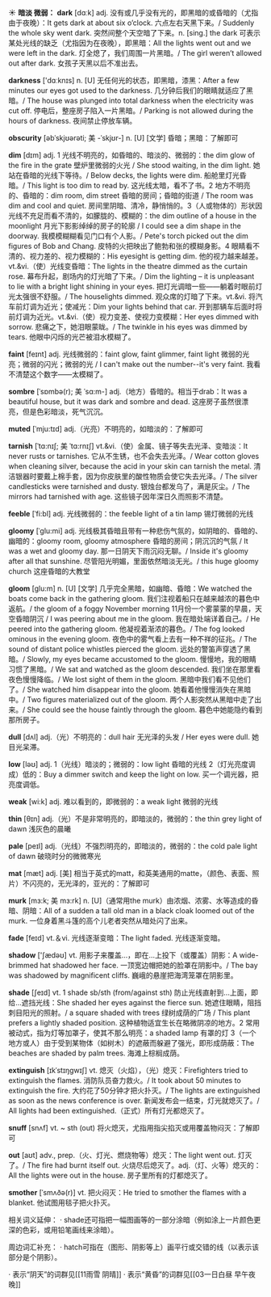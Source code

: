 ☀ <span class="category">**暗淡 微弱：**</span>
<span class="vocabulary">**dark**</span> [dɑːk] 
<span class="definition">adj. 没有或几乎没有光的，即黑暗的或昏暗的（尤指由于夜晚）：</span>It gets dark at about six o’clock. 六点左右天黑下来。/ Suddenly the whole sky went dark. 突然间整个天空暗了下来。<span class="definition">n. [sing.] the dark 可表示某处光线的缺乏（尤指因为在夜晚），即黑暗：</span>All the lights went out and we were left in the dark. 灯全熄了，我们周围一片黑暗。/ The girl weren’t allowed out after dark. 女孩子天黑以后不准出去。

<span class="vocabulary">**darkness**</span> ['dɑːknɪs] 
<span class="definition">n. [U] 无任何光的状态，即黑暗，漆黑：</span>After a few minutes our eyes got used to the darkness. 几分钟后我们的眼睛就适应了黑暗。/ The house was plunged into total darkness when the electricity was cut off. 停电后，整座房子陷入一片黑暗。/ Parking is not allowed during the hours of darkness. 夜间禁止停放车辆。
                      
<span class="vocabulary">**obscurity**</span> [əbˈskjʊərəti; 美 -ˈskjʊr-]
<span class="definition">n. [U] [文学] 昏暗；黑暗：</span>了解即可

<span class="vocabulary">**dim**</span> [dɪm]
<span class="definition">adj. 1 光线不明亮的，如昏暗的、暗淡的、微弱的：</span>the dim glow of the fire in the grate 壁炉里微弱的火光 / She stood waiting, in the dim light. 她站在昏暗的光线下等待。/ Below decks, the lights were dim. 船舱里灯光昏暗。/ This light is too dim to read by. 这光线太暗，看不了书。<span class="definition">2 地方不明亮的、昏暗的：</span>dim room, dim street 昏暗的房间；昏暗的街道 / The room was dim and cool and quiet. 房间里阴暗、清冷，静悄悄的。<span class="definition">3（人或物体的）形状因光线不充足而看不清的，如朦胧的、模糊的：</span>the dim outline of a house in the moonlight 月光下影影绰绰的房子的轮廓 / I could see a dim shape in the doorway. 我模模糊糊看见门口有个人影。/ Pete's torch picked out the dim figures of Bob and Chang. 皮特的火把映出了鲍勃和张的模糊身影。<span class="definition">4 眼睛看不清的、视力差的、视力模糊的：</span>His eyesight is getting dim. 他的视力越来越差。<span class="definition">vt.&vi.（使）光线变昏暗：</span>The lights in the theatre dimmed as the curtain rose. 幕布升起，剧场内的灯光暗了下来。/ Dim the lighting – it is unpleasant to lie with a bright light shining in your eyes. 把灯光调暗一些——躺着时眼前灯光太强很不舒服。/ The houselights dimmed. 观众席的灯暗了下来。<span class="definition">vt.&vi. 将汽车前灯调为近光；使减光：</span>Dim your lights behind that car. 开到那辆车后面时将前灯调为近光。<span class="definition">vt.&vi.（使）视力变差、使视力变模糊：</span>Her eyes dimmed with sorrow. 悲痛之下，她泪眼蒙眬。/ The twinkle in his eyes was dimmed by tears. 他眼中闪烁的光芒被泪水模糊了。
            
<span class="vocabulary">**faint**</span> [feɪnt]
<span class="definition">adj. 光线微弱的：</span>faint glow, faint glimmer, faint light 微弱的光亮；微弱的闪光；微弱的光 / I can't make out the number--it's very faint. 我看不清楚这个数字——太模糊了。         

<span class="vocabulary">**sombre**</span> [ˈsɒmbə(r); 美 ˈsɑ:m-]
<span class="definition">adj.（地方）昏暗的。相当于drab：</span>It was a beautiful house, but it was dark and sombre and dead. 这座房子虽然很漂亮，但是色彩暗淡，死气沉沉。
                     
<span class="vocabulary">**muted**</span> [ˈmju:tɪd]
<span class="definition">adj.（光亮）不明亮的，如暗淡的：</span>了解即可

<span class="vocabulary">**tarnish**</span> [ˈtɑ:nɪʃ; 美 ˈtɑ:rnɪʃ]
<span class="definition">vt.&vi.（使）金属、镜子等失去光泽、变暗淡：</span>It never rusts or tarnishes. 它从不生锈，也不会失去光泽。/ Wear cotton gloves when cleaning silver, because the acid in your skin can tarnish the metal. 清洁银器时要戴上棉手套，因为你皮肤里的酸性物质会使它失去光泽。/ The silver candlesticks were tarnished and dusty. 银烛台都发乌了，满是灰尘。/ The mirrors had tarnished with age. 这些镜子因年深日久而照影不清楚。           
           
<span class="vocabulary">**feeble**</span> [ˈfi:bl]
<span class="definition">adj. 光线微弱的：</span>the feeble light of a tin lamp 锡灯微弱的光线

<span class="vocabulary">**gloomy**</span> [ˈglu:mi]
<span class="definition">adj. 光线极其昏暗且带有一种悲伤气氛的，如阴暗的、昏暗的、幽暗的：</span>gloomy room, gloomy atmosphere 昏暗的房间；阴沉沉的气氛 / It was a wet and gloomy day. 那一日阴天下雨沉闷无聊。/ Inside it's gloomy after all that sunshine. 尽管阳光明媚，里面依然暗淡无光。/ this huge gloomy church 这座昏暗的大教堂
         
<span class="vocabulary">**gloom**</span> [glu:m]
<span class="definition">n. [U] [文学] 几乎完全黑暗，如幽暗、昏暗：</span>We watched the boats come back in the gathering gloom. 我们注视着船只在越来越浓的暮色中返航。/ the gloom of a foggy November morning 11月份一个雾蒙蒙的早晨，天空昏暗阴沉 / I was peering about me in the gloom. 我在暗处端详着自己。/ He peered into the gathering gloom. 他凝视着渐浓的暮色。/ The fog looked ominous in the evening gloom. 夜色中的雾气看上去有一种不祥的征兆。/ The sound of distant police whistles pierced the gloom. 远处的警笛声穿透了黑暗。/ Slowly, my eyes became accustomed to the gloom. 慢慢地，我的眼睛习惯了黑暗。/ We sat and watched as the gloom descended. 我们坐在那里看夜色慢慢降临。/ We lost sight of them in the gloom. 黑暗中我们看不见他们了。/ She watched him disappear into the gloom. 她看着他慢慢消失在黑暗中。/ Two figures materialized out of the gloom. 两个人影突然从黑暗中走了出来。/ She could see the house faintly through the gloom. 暮色中她能隐约看到那所房子。
 
<span class="vocabulary">**dull**</span> [dʌl] 
<span class="definition">adj.（光）不明亮的：</span>dull hair 无光泽的头发 / Her eyes were dull. 她目光呆滞。

<span class="vocabulary">**low**</span> [ləʊ] 
<span class="definition">adj. 1（光线）暗淡的；微弱的：</span>low light 昏暗的光线 <span class="definition">2（灯光亮度调成）低的：</span>Buy a dimmer switch and keep the light on low. 买一个调光器，把亮度调低。

<span class="vocabulary">**weak**</span> [wi:k] 
<span class="definition">adj. 难以看到的，即微弱的：</span>a weak light 微弱的光线

<span class="vocabulary">**thin**</span> [θɪn] 
<span class="definition">adj.（光）不是非常明亮的，即暗淡的，微弱的：</span>the thin grey light of dawn 浅灰色的晨曦

<span class="vocabulary">**pale**</span> [peɪl] 
<span class="definition">adj.（光线）不强烈明亮的，即暗淡的，微弱的：</span>the cold pale light of dawn 破晓时分的微微寒光 

<span class="vocabulary">**mat**</span> [mæt] 
<span class="definition">adj. [美] 相当于英式的matt，和英美通用的matte，（颜色、表面、照片）不闪亮的，无光泽的，亚光的：</span>了解即可

<span class="vocabulary">**murk**</span> [mɜ:k; 美 mɜ:rk]
<span class="definition">n. [U]（通常用the murk）由浓烟、浓雾、水等造成的昏暗、阴暗：</span>All of a sudden a tall old man in a black cloak loomed out of the murk. 一位身着黑斗篷的高个儿老者突然从暗处闪了出来。

<span class="vocabulary">**fade**</span> [feɪd] 
<span class="definition">vt.＆vi. 光线逐渐变暗：</span>The light faded. 光线逐渐变暗。

<span class="vocabulary">**shadow**</span> ['ʃædəʊ] 
<span class="definition">vt. 用影子来覆盖…，即在…上投下（或覆盖）阴影：</span>A wide-brimmed hat shadowed her face. 一顶宽边帽把她的脸罩在阴影中。/ The bay was shadowed by magnificent cliffs. 巍峨的悬崖把海湾笼罩在阴影里。

<span class="vocabulary">**shade**</span> [ʃeɪd] 
<span class="definition">vt. 1 shade sb/sth (from/against sth) 防止光线直射到…上面，即给…遮挡光线：</span>She shaded her eyes against the fierce sun. 她遮住眼睛，阻挡刺目阳光的照射。/ a square shaded with trees 绿树成荫的广场 / This plant prefers a lightly shaded position. 这种植物适宜生长在略微阴凉的地方。<span class="definition">2 常用被动式，指为灯等加罩子，使其不那么明亮：</span>a shaded lamp 有罩的灯 <span class="definition">3（一个地方或人）由于受到某物体（如树木）的遮蔽而躲避了强光，即形成荫蔽：</span>The beaches are shaded by palm trees. 海滩上棕榈成荫。
           
<span class="vocabulary">**extinguish**</span> [ɪkˈstɪŋgwɪʃ]
<span class="definition">vt. 熄灭（火焰），（光）熄灭：</span>Firefighters tried to extinguish the flames. 消防队员奋力救火。/ It took about 50 minutes to extinguish the fire. 大约花了50分钟才把火扑灭。/ The lights are extinguished as soon as the news conference is over. 新闻发布会一结束，灯光就熄灭了。/ All lights had been extinguished.（正式）所有灯光都熄灭了。
           
<span class="vocabulary">**snuff**</span> [snʌf]
<span class="definition">vt. ~ sth (out) 将火熄灭，尤指用指尖掐灭或用覆盖物闷灭：</span>了解即可

<span class="vocabulary">**out**</span> [aʊt] 
<span class="definition">adv., prep.（火、灯光、燃烧物等）熄灭：</span>The light went out. 灯灭了。/ The fire had burnt itself out. 火烧尽后熄灭了。<span class="definition">adj.（灯、火等）熄灭的：</span>All the lights were out in the house. 房子里所有的灯都熄灭了。 
           
<span class="vocabulary">**smother**</span> [ˈsmʌðə(r)]
<span class="definition">vt. 把火闷灭：</span>He tried to smother the flames with a blanket. 他试图用毯子把火扑灭。

相关词义延伸：
· shade还可指把一幅图画等的一部分涂暗（例如涂上一片颜色更深的色彩，或用铅笔画线来涂暗）。

周边词汇补充：
· hatch可指在（图形、阴影等上）画平行或交错的线（以表示该部分是个阴影）。

· 表示“阴天”的词群见[[11雨雪 阴晴]]
· 表示“黄昏”的词群见[[03一日白昼 早午夜晚]]
